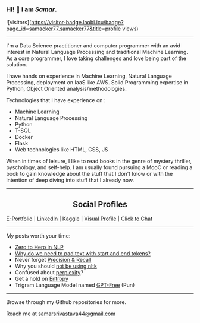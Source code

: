 
 
### Hi! 🤗 I am *Samar*.

![visitors](https://visitor-badge.laobi.icu/badge?page_id=samacker77.samacker77&title=profile views)

---

I'm a Data Science practitioner and computer programmer with an avid interest in Natural Language Processing and traditional Machine Learning. As a core programmer, I love taking challenges and love being part of the solution.

I have hands on experience in Machine Learning, Natural Language Processing, deployment on IaaS like AWS. Solid Programming expertise in Python, Object Oriented analysis/methodologies.

Technologies that I have experience on :

- Machine Learning
- Natural Language Processing
- Python
- T-SQL
- Docker
- Flask
- Web technologies like HTML, CSS, JS

When in times of leisure, I like to read books in the genre of mystery thriller, pyschology, and self-help. I am usually found pursuing a MooC or reading a book to gain knowledge about the stuff that I don't know or with the intention of deep diving into stuff that I already now.

---

<h2 style="text-align:center">Social Profiles</h2>

[E-Portfolio](https://samacker77.github.io) | [LinkedIn](https://www.linkedin.com/in/samacker77l) | [Kaggle](https://kaggle.com/samacker77k) | [Visual Profile](https://sourcerer.io/samacker77) | [Click to Chat](https://wa.link/vh8tk9)

 
 ---


My posts worth your time:

- [Zero to Hero in NLP](https://github.com/samacker77/Zero-to-Hero-in-NLP)
- [Why do we need to pad text with start and end tokens?](https://www.linkedin.com/feed/update/urn:li:activity:6685237225501851648/)
- Never forget [Precision & Recall](https://www.linkedin.com/posts/samacker77l_datascience-machinelearning-python-activity-6673279940378583040-OPDq)
- Why you should [not be using nltk](https://www.kaggle.com/samacker77k/better-tokenization-nltk-vs-tokenizers)
- Confused about [perplexity](https://www.linkedin.com/feed/update/urn:li:activity:6685466139465711616/)?
- Get a hold on [Entropy](https://www.linkedin.com/feed/update/urn:li:activity:6687970315718455296/)
- Trigram Language Model named [GPT-Free](https://www.kaggle.com/samacker77k/gpt-free-tri-gram-language-model?rvi=1) (Pun)

---

Browse through my Github repositories for more.

 
 Reach me at [samarsrivastava44@gmail.com](samarsrivastava44@gmail.com)
